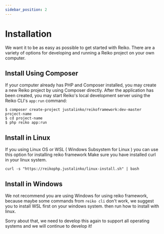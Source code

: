 ```yaml
---
sidebar_position: 2
---
```


# Installation

We want it to be as easy as possible to get started with Reiko. There are a variety of options for developing and running a Reiko project on your own computer.

## Install Using Composer

If your computer already has PHP and Composer installed, you may create a new Reiko project by using Composer directly. After the application has been created, you may start Reiko's local development server using the Reiko CLI's <code>app:run</code> command:

```
$ composer create-project justalinko/reikoframework:dev-master project-name
$ cd project-name
$ php reiko app:run
```

## Install in Linux

If you using Linux OS or WSL ( Windows Subsystem for Linux ) you can use this option for installing reiko framework
Make sure you have installed curl in your linux system.

```
curl -s "https://reikophp.justalinko/linux-install.sh" | bash
```

## Install in Windows

We not recommend you are using Windows for using reiko framework, because maybe some commands from `reiko cli` don't work, we suggest you to install WSL first on your windows system. then run how to install with linux.

Sorry about that, we need to develop this again to support all operating systems and we will continue to develop it!
